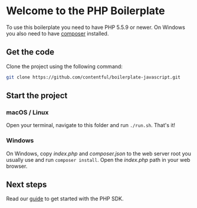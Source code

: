 # Welcome to the PHP Boilerplate

To use this boilerplate you need to have PHP 5.5.9 or newer. On Windows you also need to have [composer](https://getcomposer.org) installed.

## Get the code

Clone the project using the following command:

```bash
git clone https://github.com/contentful/boilerplate-javascript.git
```

## Start the project

### macOS / Linux

Open your terminal, navigate to this folder and run `./run.sh`. That's it!

### Windows

On Windows, copy *index.php* and *composer.json* to the web server root you usually use and run `composer install`. Open the *index.php* path in your web browser.

## Next steps

Read our [guide](https://www.contentful.com/developers/docs/php/tutorials/getting-started-with-contentful-and-php/) to get started with the PHP SDK.
